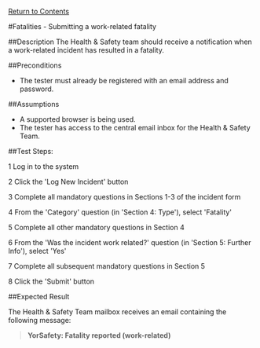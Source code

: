 [Return to Contents](https://github.com/infojam-james/test-cases/blob/master/Contents.md)

#Fatalities - Submitting a work-related fatality

##Description
The Health & Safety team should receive a notification when a work-related incident has resulted in a fatality.

##Preconditions
+ The tester must already be registered with an email address and password.

##Assumptions
+ A supported browser is being used.
+ The tester has access to the central email inbox for the Health & Safety Team.

##Test Steps:

1 Log in to the system

2 Click the 'Log New Incident' button

3 Complete all mandatory questions in Sections 1-3 of the incident form

4 From the 'Category' question (in 'Section 4: Type'), select 'Fatality'

5 Complete all other mandatory questions in Section 4

6 From the 'Was the incident work related?' question (in 'Section 5: Further Info'), select 'Yes'

7 Complete all subsequent mandatory questions in Section 5

8 Click the 'Submit' button

##Expected Result

The Health & Safety Team mailbox receives an email containing the following message:

>**YorSafety: Fatality reported (work-related)**

>
